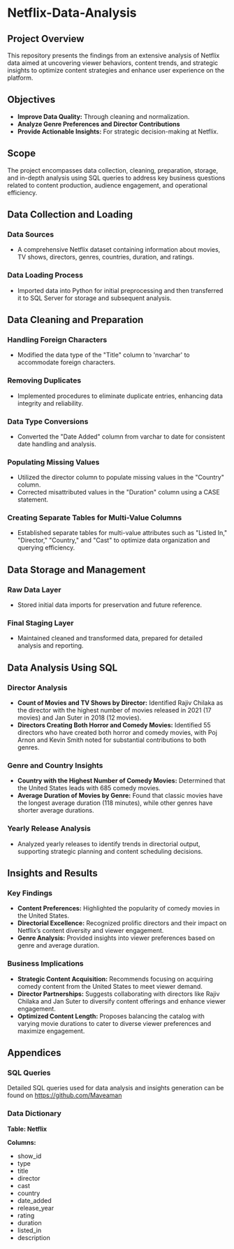 # Netflix-Data-Analysis

## Project Overview

This repository presents the findings from an extensive analysis of Netflix data aimed at uncovering viewer behaviors, content trends, and strategic insights to optimize content strategies and enhance user experience on the platform.

## Objectives

- **Improve Data Quality:** Through cleaning and normalization.
- **Analyze Genre Preferences and Director Contributions**
- **Provide Actionable Insights:** For strategic decision-making at Netflix.

## Scope

The project encompasses data collection, cleaning, preparation, storage, and in-depth analysis using SQL queries to address key business questions related to content production, audience engagement, and operational efficiency.

## Data Collection and Loading

### Data Sources

- A comprehensive Netflix dataset containing information about movies, TV shows, directors, genres, countries, duration, and ratings.

### Data Loading Process

- Imported data into Python for initial preprocessing and then transferred it to SQL Server for storage and subsequent analysis.

## Data Cleaning and Preparation

### Handling Foreign Characters

- Modified the data type of the "Title" column to 'nvarchar' to accommodate foreign characters.

### Removing Duplicates

- Implemented procedures to eliminate duplicate entries, enhancing data integrity and reliability.

### Data Type Conversions

- Converted the "Date Added" column from varchar to date for consistent date handling and analysis.

### Populating Missing Values

- Utilized the director column to populate missing values in the "Country" column.
- Corrected misattributed values in the "Duration" column using a CASE statement.

### Creating Separate Tables for Multi-Value Columns

- Established separate tables for multi-value attributes such as "Listed In," "Director," "Country," and "Cast" to optimize data organization and querying efficiency.

## Data Storage and Management

### Raw Data Layer

- Stored initial data imports for preservation and future reference.

### Final Staging Layer

- Maintained cleaned and transformed data, prepared for detailed analysis and reporting.

## Data Analysis Using SQL

### Director Analysis

- **Count of Movies and TV Shows by Director:** Identified Rajiv Chilaka as the director with the highest number of movies released in 2021 (17 movies) and Jan Suter in 2018 (12 movies).
- **Directors Creating Both Horror and Comedy Movies:** Identified 55 directors who have created both horror and comedy movies, with Poj Arnon and Kevin Smith noted for substantial contributions to both genres.

### Genre and Country Insights

- **Country with the Highest Number of Comedy Movies:** Determined that the United States leads with 685 comedy movies.
- **Average Duration of Movies by Genre:** Found that classic movies have the longest average duration (118 minutes), while other genres have shorter average durations.

### Yearly Release Analysis

- Analyzed yearly releases to identify trends in directorial output, supporting strategic planning and content scheduling decisions.

## Insights and Results

### Key Findings

- **Content Preferences:** Highlighted the popularity of comedy movies in the United States.
- **Directorial Excellence:** Recognized prolific directors and their impact on Netflix’s content diversity and viewer engagement.
- **Genre Analysis:** Provided insights into viewer preferences based on genre and average duration.

### Business Implications

- **Strategic Content Acquisition:** Recommends focusing on acquiring comedy content from the United States to meet viewer demand.
- **Director Partnerships:** Suggests collaborating with directors like Rajiv Chilaka and Jan Suter to diversify content offerings and enhance viewer engagement.
- **Optimized Content Length:** Proposes balancing the catalog with varying movie durations to cater to diverse viewer preferences and maximize engagement.

## Appendices

### SQL Queries

Detailed SQL queries used for data analysis and insights generation can be found on https://github.com/Maveaman

### Data Dictionary

**Table: Netflix**

**Columns:**

- show_id
- type
- title
- director
- cast
- country
- date_added
- release_year
- rating
- duration
- listed_in
- description
